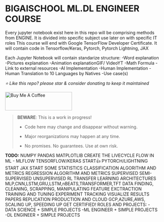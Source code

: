 # BIGAISCHOOL ML.DL ENGINEER COURSE

Every jupyter notebook exist here in this repo will be comprising methods from ENGINE.
It is divided into specific subject use later on with specific IT roles
This course will end with Google TensorFlow Developer Certificate.
It will contain code in Tensorflow/Keras, Pytorch, Pytorch Lightning, JAX

Each Jupyter Notebook will contain standarize structure:
-Word explanation
-Pictures explanation
-Animation explanationGIF/ VideoYT
-Math Formula
-Link to external resources
-AI Implementation
-Human Implementation
-Human Translation to 10 Languages by Natives
-Use case(s)

*⭐️ Like this repo? please star & consider donating to keep it maintained*

<a href="https://www.buymeacoffee.com/aleksanderu" target="_blank"><img src="https://cdn.buymeacoffee.com/buttons/v2/default-yellow.png" alt="Buy Me A Coffee" style="height: 60px !important;width: 217px !important;" ></a>


> **BEWARE**: This is a work in progress!
>
> * Code here may change and disappear without warning.
>
> * Major reorganizations may happen at any time.
>
> * No promises. No guarantees. Use at own risk.

**TODO:**
NUMPY
PANDAS
MATPLOTLIB
CREATE THE LIVECYCLE FLOW IN ML - MLFLOW
TENSORFLOW/KERAS START👍
PYTORCH/LIGHTNING START
JAX START
SOME STATISTICS
CLASSIFICATION ALGORITHM AND METRICS
REGRESSION ALGORITHM AND METRICS
SUPERVISED
SEMI-SUPERVISED
UNSUPERVISED
RL
TRANSFER LEARNING
ARCHITECTURES MLP,CNN,LSTM,GRU,LSTM,nBEATS,TRANSFORMER,TFT
DATA FINDING, CLEANING, SCRAPPING, MANIPULATING
FEATURE EXCTRACTION
TRAINING AND TUNING
EXPERIMENT TRACKING
VISUALIZE RESULTS
PAPERS REPLICATION
PRODUCTION AND CLOUD GCP,AZURE,AWS, SCALING UP, SPEEDING UP
GET CERTIFIED!
ROLES AND PROJECTS:
-DATA SCIENCE + SIMPLE PROJECTS
-ML ENGINEER + SIMPLE PROJECTS
-DL ENGINEER + SIMPLE PROJECTS











